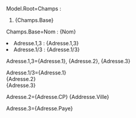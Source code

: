 Model.Root=Champs : <ol><li>{Champs.Base}</ol>

Champs.Base=Nom : {Nom}<li>Adresse.1,3 : {Adresse.1,3}<li>Adresse.1/3 : {Adresse.1/3}

Adresse.1,3={Adresse.1}, {Adresse.2}, {Adresse.3}

Adresse.1/3={Adresse.1}<br>{Adresse.2}<br>{Adresse.3}

Adresse.2={Adresse.CP} {Addresse.Ville}

Adresse.3={Adresse.Paye}
